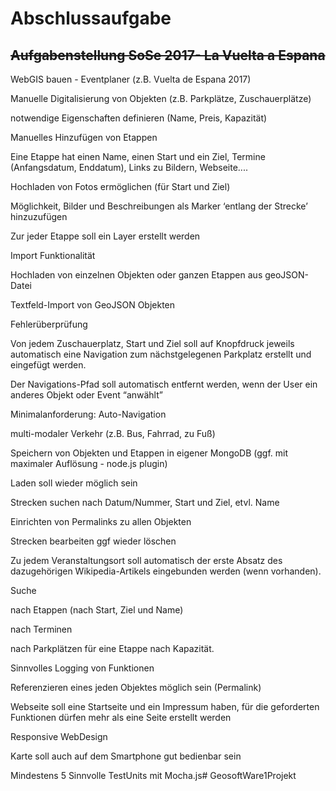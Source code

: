 # Abschlussaufgabe

## ~~Aufgabenstellung SoSe 2017- La Vuelta a Espana~~

WebGIS bauen - Eventplaner (z.B. Vuelta de Espana 2017)

Manuelle Digitalisierung von Objekten (z.B. Parkplätze, Zuschauerplätze)

notwendige Eigenschaften definieren (Name, Preis, Kapazität)

Manuelles Hinzufügen von Etappen

Eine Etappe hat einen Name, einen Start und ein Ziel, Termine (Anfangsdatum, Enddatum), Links zu Bildern, Webseite....

Hochladen von Fotos ermöglichen (für Start und Ziel)

Möglichkeit, Bilder und Beschreibungen als Marker ‘entlang der Strecke’ hinzuzufügen

Zur jeder Etappe soll ein Layer erstellt werden

Import Funktionalität

Hochladen von einzelnen Objekten oder ganzen Etappen aus geoJSON-Datei

Textfeld-Import von GeoJSON Objekten

Fehlerüberprüfung

Von jedem Zuschauerplatz, Start und Ziel soll auf Knopfdruck jeweils automatisch eine Navigation zum nächstgelegenen Parkplatz erstellt und eingefügt werden.

Der Navigations-Pfad soll automatisch entfernt werden, wenn der User ein anderes Objekt oder Event “anwählt”

Minimalanforderung: Auto-Navigation

multi-modaler Verkehr (z.B. Bus, Fahrrad, zu Fuß)

Speichern von Objekten und Etappen in eigener MongoDB (ggf. mit maximaler Auflösung - node.js plugin)

Laden soll wieder möglich sein

Strecken suchen nach Datum/Nummer, Start und Ziel, etvl. Name

Einrichten von Permalinks zu allen Objekten

Strecken bearbeiten ggf wieder löschen

Zu jedem Veranstaltungsort soll automatisch der erste Absatz des dazugehörigen Wikipedia-Artikels eingebunden werden (wenn vorhanden).

Suche

nach Etappen (nach Start, Ziel und Name)

nach Terminen

nach Parkplätzen für eine Etappe nach Kapazität.

Sinnvolles Logging von Funktionen

Referenzieren eines jeden Objektes möglich sein (Permalink)

Webseite soll eine Startseite und ein Impressum haben, für die geforderten Funktionen dürfen mehr als eine Seite erstellt werden

Responsive WebDesign

Karte soll auch auf dem Smartphone gut bedienbar sein

Mindestens 5 Sinnvolle TestUnits mit Mocha.js# GeosoftWare1Projekt
